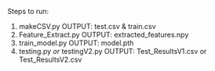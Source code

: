Steps to run:

1. makeCSV.py
     OUTPUT: test.csv & train.csv
3. Feature_Extract.py
     OUTPUT: extracted_features.npy
5. train_model.py
     OUTPUT: model.pth
7. testing.py   *or* testingV2.py
     OUTPUT: Test_ResultsV1.csv  or  Test_ResultsV2.csv
